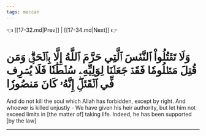 ```yaml
---
tags: meccan
---
```


👈 [[17-32.md|Prev]] | [[17-34.md|Next]] 👉

# وَلَا تَقۡتُلُواْ ٱلنَّفۡسَ ٱلَّتِي حَرَّمَ ٱللَّهُ إِلَّا بِٱلۡحَقِّۗ وَمَن قُتِلَ مَظۡلُومٗا فَقَدۡ جَعَلۡنَا لِوَلِيِّهِۦ سُلۡطَٰنٗا فَلَا يُسۡرِف فِّي ٱلۡقَتۡلِۖ إِنَّهُۥ كَانَ مَنصُورٗا

And do not kill the soul which Allah has forbidden, except by right. And whoever is killed unjustly - We have given his heir authority, but let him not exceed limits in [the matter of] taking life. Indeed, he has been supported [by the law]

---

